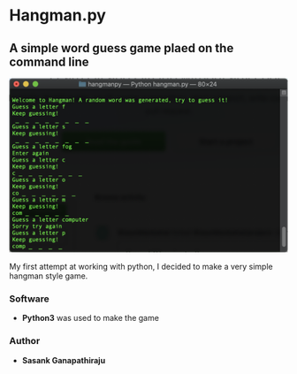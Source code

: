 # Hangman.py

## A simple word guess game plaed on the command line

<p align = 'center'>
    <img src = "./screenshots/hmpy.png">
</p>

My first attempt at working with python, I decided to make a very simple hangman style game. 

### Software

- **Python3** was used to make the game

### Author
- **Sasank Ganapathiraju**